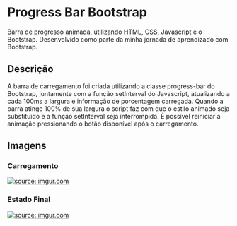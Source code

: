# Progress Bar Bootstrap

Barra de progresso animada, utilizando HTML, CSS, Javascript e o Bootstrap. Desenvolvido como parte da minha jornada de aprendizado com Bootstrap.

## Descrição

A barra de carregamento foi criada utilizando a classe progress-bar do Bootstrap, juntamente com a função setInterval do Javascript, atualizando a cada 100ms a largura e informação de porcentagem carregada. Quando a barra atinge 100% de sua largura o script faz com que o estilo animado seja substituido e a função setInterval seja interrompida. É possível reiniciar a animação pressionando o botão disponível após o carregamento.

## Imagens

### Carregamento
<a href="https://imgur.com/VYaB63N"><img src="https://i.imgur.com/VYaB63N.jpg" title="source: imgur.com" /></a>

### Estado Final
<a href="https://imgur.com/Xjuphx8"><img src="https://i.imgur.com/Xjuphx8.jpg" title="source: imgur.com" /></a>
